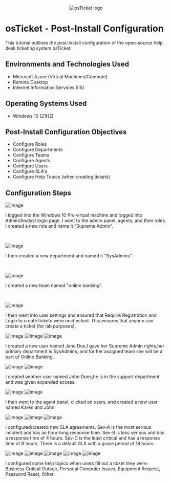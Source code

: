 <p align="center">
<img src="https://i.imgur.com/Clzj7Xs.png" alt="osTicket logo"/>
</p>

<h1>osTicket - Post-Install Configuration</h1>
This tutorial outlines the post-install configuration of the open-source help desk ticketing system osTicket.<br />



<h2>Environments and Technologies Used</h2>

- Microsoft Azure (Virtual Machines/Compute)
- Remote Desktop
- Internet Information Services (IIS)

<h2>Operating Systems Used </h2>

- Windows 10</b> (21H2)

<h2>Post-Install Configuration Objectives</h2>

- Configure Roles
- Configure Departments
- Configure Teams
- Configure Agents
- Configure Users
- Configure SLA's
- Configure Help Topics (when creating tickets)

<h2>Configuration Steps</h2>

![image](https://github.com/user-attachments/assets/d6094651-f3de-4f17-b591-b5aa5ef10d5e)

I logged into the Windows 10 Pro virtual machine and logged into Admin/Analyst login page. I went to the admin panel, agents, and then roles. I created a new role and name it "Supreme Admin". 
</p>
<br />

![image](https://github.com/user-attachments/assets/3c555291-1a99-458f-a2d4-dbc6e396fb65)

I then created a new department and named it "SysAdmins".
</p>
<br />

![image](https://github.com/user-attachments/assets/4ba790f3-c004-4c1f-aceb-26fe3443fe52)

I created a new team named "online banking". 
</p>
<br />

![image](https://github.com/user-attachments/assets/5496d6a3-66b1-40b3-9465-d766eddd90b5)

I then went into user settings and ensured that Require Registration and Login to create tickets were unchecked. This ensures that anyone can create a ticket (for lab purposes). 

![image](https://github.com/user-attachments/assets/4891123d-22fd-4c8a-b8d9-92dc64a3fe15)
![image](https://github.com/user-attachments/assets/75c3e5f9-9cfc-4ea2-9e19-944e3a3044c6)
![image](https://github.com/user-attachments/assets/00c2e261-2d76-451e-bcff-f7416f60d72b)

I created a new user named Jane Doe,I gave her Supreme Admin rights,her primary department is SysAdmins, and for her assigned team she will be a part of Online Banking.

![image](https://github.com/user-attachments/assets/92afb186-e002-443e-bf7b-28205a6b87a9)
![image](https://github.com/user-attachments/assets/54088aa5-b3d2-4571-a010-606f4f11cf4f)

I created another user named John Does,he is in the support department and was given expanded access. 

![image](https://github.com/user-attachments/assets/8b66e2fe-1da3-4140-89d2-259ad0d1a54a)
![image](https://github.com/user-attachments/assets/c2fd5883-4abd-4407-bbdb-50d0efc81e3c)

I then went to the agent panel, clicked on users, and created a new user named Karen and John.

![image](https://github.com/user-attachments/assets/40321b81-b8ff-4e06-becc-d6ee51724aaa)
![image](https://github.com/user-attachments/assets/290eb5ef-f6d4-44c5-91c9-24d5ccda33a7)
![image](https://github.com/user-attachments/assets/688c8049-f44e-451f-a783-1af7ec6904ec)

I configured/created new SLA agreements. Sev-A is the most serious incident and has an hour-long response time. Sev-B is less serious and has a response time of 4 hours. Sev-C is the least critical and has a response time of 8 hours. There is a default SLA with a grace period of 18 hours. 

![image](https://github.com/user-attachments/assets/8475994f-0e45-48ee-ae27-d096cdb230cc)
![image](https://github.com/user-attachments/assets/49990b64-5ec7-4bb5-89f5-803b63e534ad)
![image](https://github.com/user-attachments/assets/38724d94-6b98-4e47-9960-9dea720e53ae)
![image](https://github.com/user-attachments/assets/884e2819-5c28-4635-96fb-91d86631f578)
![image](https://github.com/user-attachments/assets/80c48b6f-5533-4c31-b661-04885ccdaf0a)

I configured some help topics when users fill out a ticket they were:
Business Critical Outage,
Personal Computer Issues,
Equipment Request,
Password Reset,
Other.





